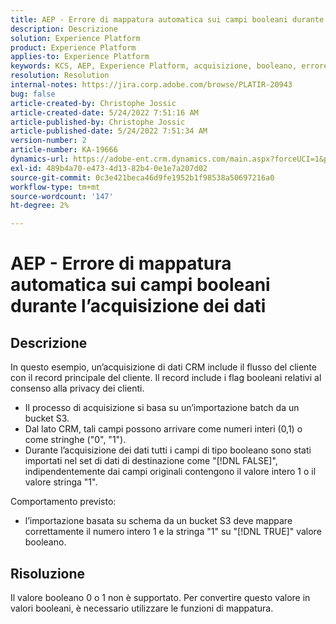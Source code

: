 ```yaml
---
title: AEP - Errore di mappatura automatica sui campi booleani durante l’acquisizione dei dati
description: Descrizione
solution: Experience Platform
product: Experience Platform
applies-to: Experience Platform
keywords: KCS, AEP, Experience Platform, acquisizione, booleano, errore
resolution: Resolution
internal-notes: https://jira.corp.adobe.com/browse/PLATIR-20943
bug: false
article-created-by: Christophe Jossic
article-created-date: 5/24/2022 7:51:16 AM
article-published-by: Christophe Jossic
article-published-date: 5/24/2022 7:51:34 AM
version-number: 2
article-number: KA-19666
dynamics-url: https://adobe-ent.crm.dynamics.com/main.aspx?forceUCI=1&pagetype=entityrecord&etn=knowledgearticle&id=7a9aa847-36db-ec11-a7b6-0022480b01c6
exl-id: 489b4a70-e473-4d13-82b4-0e1e7a207d02
source-git-commit: 0c3e421beca46d9fe1952b1f98538a50697216a0
workflow-type: tm+mt
source-wordcount: '147'
ht-degree: 2%

---
```


# AEP - Errore di mappatura automatica sui campi booleani durante l’acquisizione dei dati

## Descrizione


In questo esempio, un’acquisizione di dati CRM include il flusso del cliente con il record principale del cliente. Il record include i flag booleani relativi al consenso alla privacy dei clienti.

- Il processo di acquisizione si basa su un’importazione batch da un bucket S3.
- Dal lato CRM, tali campi possono arrivare come numeri interi (0,1) o come stringhe (&quot;0&quot;, &quot;1&quot;).
- Durante l’acquisizione dei dati tutti i campi di tipo booleano sono stati importati nel set di dati di destinazione come &quot;[!DNL FALSE]&quot;, indipendentemente dai campi originali contengono il valore intero 1 o il valore stringa &quot;1&quot;.


Comportamento previsto:

- l’importazione basata su schema da un bucket S3 deve mappare correttamente il numero intero 1 e la stringa &quot;1&quot; su &quot;[!DNL TRUE]&quot; valore booleano.





## Risoluzione


Il valore booleano 0 o 1 non è supportato. Per convertire questo valore in valori booleani, è necessario utilizzare le funzioni di mappatura.
